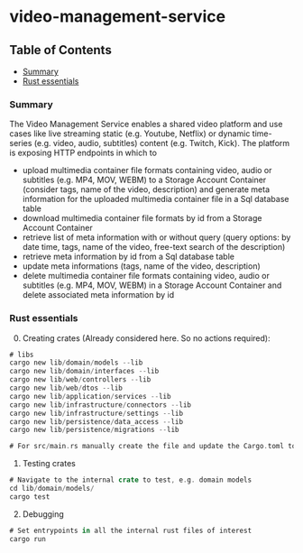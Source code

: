 # video-management-service

## Table of Contents

- [Summary](#summary)
- [Rust essentials](#rust-essentials)

### Summary

The Video Management Service enables a shared video platform and use cases like live streaming static (e.g. Youtube, Netflix) or dynamic time-series (e.g. video, audio, subtitles) content (e.g. Twitch, Kick). The platform is exposing HTTP endpoints in which to

- upload multimedia container file formats containing video, audio or subtitles (e.g. MP4, MOV, WEBM) to a Storage Account Container (consider tags, name of the video, description) and generate meta information for the uploaded multimedia container file in a Sql database table
- download multimedia container file formats by id from a Storage Account Container
- retrieve list of meta information with or without query (query options: by date time, tags, name of the video, free-text search of the description)
- retrieve meta information by id from a Sql database table
- update meta informations (tags, name of the video, description)
- delete multimedia container file formats containing video, audio or subtitles (e.g. MP4, MOV, WEBM) in a Storage Account Container and delete associated meta information by id

### Rust essentials

0. Creating crates (Already considered here. So no actions required):

```rust
# libs
cargo new lib/domain/models --lib
cargo new lib/domain/interfaces --lib
cargo new lib/web/controllers --lib
cargo new lib/web/dtos --lib
cargo new lib/application/services --lib
cargo new lib/infrastructure/connectors --lib
cargo new lib/infrastructure/settings --lib
cargo new lib/persistence/data_access --lib
cargo new lib/persistence/migrations --lib

# For src/main.rs manually create the file and update the Cargo.toml to include internal and external crates
```

1. Testing crates

```rust
# Navigate to the internal crate to test, e.g. domain models
cd lib/domain/models/
cargo test
```

2. Debugging

```rust
# Set entrypoints in all the internal rust files of interest
cargo run
```